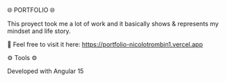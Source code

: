 🌐 PORTFOLIO 🌐

This proyect took me a lot of work and it basically shows & represents my mindset and life story.

📌 Feel free to visit it here:
    https://portfolio-nicolotrombin1.vercel.app

⚙️ Tools ⚙️

Developed with Angular 15
